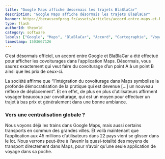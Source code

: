 ```yaml
---
title: "Google Maps affiche désormais les trajets BlaBlaCar"
description: "Google Maps affiche désormais les trajets BlaBlaCar"
banner: https://becauseofprog.fr/assets/articles/accord-entre-maps-et-blablacar.jpg
type: flash
authorId: theovld
category: software
labels: ["Google", "Maps", "BlaBlaCar", "Accord", "Cartographie", "Voyages"]
timestamp: 1503667126
---
```


C’est désormais officiel, un accord entre Google et BlaBlaCar a été effectué pour afficher les covoiturages dans l’application Maps. Désormais, vous saurez exactement qui veut faire du covoiturage d’un point A à un point B ainsi que les prix de ceux-ci.

La société affirme que “l’intégration du covoiturage dans Maps symbolise la profonde démocratisation de la pratique qui est devenue [...] un nouveau réflexe de déplacement”. Et en effet, de plus en plus d’utilisateurs affirment voyager beaucoup par covoiturage, qui est un moyen pour effectuer un trajet à bas prix et généralement dans une bonne ambiance.


### Vers une centralisation globale ?
 

 Nous voyons déjà les trains dans Google Maps, mais aussi certains transports en commun des grandes villes. Et voilà maintenant que l’application aux 45 millions d’utilisateurs dans 22 pays vient se glisser dans le lot. Nous verrons peut-être à l’avenir la quasi-totalité des moyens de transport directement dans Maps, pour n’avoir qu’une seule application de voyage dans sa poche.

